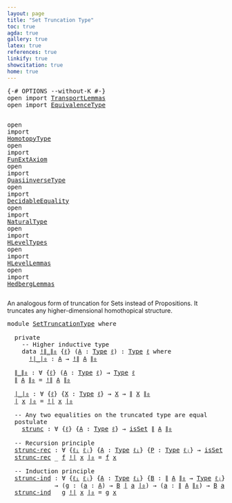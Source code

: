 ```yaml
---
layout: page
title: "Set Truncation Type"
toc: true
agda: true
gallery: true
latex: true
references: true
linkify: true
showcitation: true
home: true
---
```


<div class="hide" >
<pre class="Agda">
<a id="193" class="Symbol">{-#</a> <a id="197" class="Keyword">OPTIONS</a> <a id="205" class="Pragma">--without-K</a> <a id="217" class="Symbol">#-}</a>
<a id="221" class="Keyword">open</a> <a id="226" class="Keyword">import</a> <a id="233" href="TransportLemmas.html" class="Module">TransportLemmas</a>
<a id="249" class="Keyword">open</a> <a id="254" class="Keyword">import</a> <a id="261" href="EquivalenceType.html" class="Module">EquivalenceType</a>

<a id="278" class="Keyword">open</a> <a id="283" class="Keyword">import</a> <a id="290" href="HomotopyType.html" class="Module">HomotopyType</a>
<a id="303" class="Keyword">open</a> <a id="308" class="Keyword">import</a> <a id="315" href="FunExtAxiom.html" class="Module">FunExtAxiom</a>
<a id="327" class="Keyword">open</a> <a id="332" class="Keyword">import</a> <a id="339" href="QuasiinverseType.html" class="Module">QuasiinverseType</a>
<a id="356" class="Keyword">open</a> <a id="361" class="Keyword">import</a> <a id="368" href="DecidableEquality.html" class="Module">DecidableEquality</a>
<a id="386" class="Keyword">open</a> <a id="391" class="Keyword">import</a> <a id="398" href="NaturalType.html" class="Module">NaturalType</a>
<a id="410" class="Keyword">open</a> <a id="415" class="Keyword">import</a> <a id="422" href="HLevelTypes.html" class="Module">HLevelTypes</a>
<a id="434" class="Keyword">open</a> <a id="439" class="Keyword">import</a> <a id="446" href="HLevelLemmas.html" class="Module">HLevelLemmas</a>
<a id="459" class="Keyword">open</a> <a id="464" class="Keyword">import</a> <a id="471" href="HedbergLemmas.html" class="Module">HedbergLemmas</a>
</pre>
</div>

An analogous form of truncation for Sets instead of
Propositions. It truncates any higher-dimensional homothopical
structure.

<pre class="Agda">
<a id="644" class="Keyword">module</a> <a id="651" href="SetTruncationType.html" class="Module">SetTruncationType</a> <a id="669" class="Keyword">where</a>

  <a id="678" class="Keyword">private</a>
    <a id="690" class="Comment">-- Higher inductive type</a>
    <a id="719" class="Keyword">data</a> <a id="!∥_∥₀"></a><a id="724" href="SetTruncationType.html#724" class="Datatype Operator">!∥_∥₀</a> <a id="730" class="Symbol">{</a><a id="731" href="SetTruncationType.html#731" class="Bound">ℓ</a><a id="732" class="Symbol">}</a> <a id="734" class="Symbol">(</a><a id="735" href="SetTruncationType.html#735" class="Bound">A</a> <a id="737" class="Symbol">:</a> <a id="739" href="Intro.html#1593" class="Function">Type</a> <a id="744" href="SetTruncationType.html#731" class="Bound">ℓ</a><a id="745" class="Symbol">)</a> <a id="747" class="Symbol">:</a> <a id="749" href="Intro.html#1593" class="Function">Type</a> <a id="754" href="SetTruncationType.html#731" class="Bound">ℓ</a> <a id="756" class="Keyword">where</a>
      <a id="!∥_∥₀.!∣_∣₀"></a><a id="768" href="SetTruncationType.html#768" class="InductiveConstructor Operator">!∣_∣₀</a> <a id="774" class="Symbol">:</a> <a id="776" href="SetTruncationType.html#735" class="Bound">A</a> <a id="778" class="Symbol">→</a> <a id="780" href="SetTruncationType.html#724" class="Datatype Operator">!∥</a> <a id="783" href="SetTruncationType.html#735" class="Bound">A</a> <a id="785" href="SetTruncationType.html#724" class="Datatype Operator">∥₀</a>

  <a id="∥_∥₀"></a><a id="791" href="SetTruncationType.html#791" class="Function Operator">∥_∥₀</a> <a id="796" class="Symbol">:</a> <a id="798" class="Symbol">∀</a> <a id="800" class="Symbol">{</a><a id="801" href="SetTruncationType.html#801" class="Bound">ℓ</a><a id="802" class="Symbol">}</a> <a id="804" class="Symbol">(</a><a id="805" href="SetTruncationType.html#805" class="Bound">A</a> <a id="807" class="Symbol">:</a> <a id="809" href="Intro.html#1593" class="Function">Type</a> <a id="814" href="SetTruncationType.html#801" class="Bound">ℓ</a><a id="815" class="Symbol">)</a> <a id="817" class="Symbol">→</a> <a id="819" href="Intro.html#1593" class="Function">Type</a> <a id="824" href="SetTruncationType.html#801" class="Bound">ℓ</a>
  <a id="828" href="SetTruncationType.html#791" class="Function Operator">∥</a> <a id="830" href="SetTruncationType.html#830" class="Bound">A</a> <a id="832" href="SetTruncationType.html#791" class="Function Operator">∥₀</a> <a id="835" class="Symbol">=</a> <a id="837" href="SetTruncationType.html#724" class="Datatype Operator">!∥</a> <a id="840" href="SetTruncationType.html#830" class="Bound">A</a> <a id="842" href="SetTruncationType.html#724" class="Datatype Operator">∥₀</a>

  <a id="∣_∣₀"></a><a id="848" href="SetTruncationType.html#848" class="Function Operator">∣_∣₀</a> <a id="853" class="Symbol">:</a> <a id="855" class="Symbol">∀</a> <a id="857" class="Symbol">{</a><a id="858" href="SetTruncationType.html#858" class="Bound">ℓ</a><a id="859" class="Symbol">}</a> <a id="861" class="Symbol">{</a><a id="862" href="SetTruncationType.html#862" class="Bound">X</a> <a id="864" class="Symbol">:</a> <a id="866" href="Intro.html#1593" class="Function">Type</a> <a id="871" href="SetTruncationType.html#858" class="Bound">ℓ</a><a id="872" class="Symbol">}</a> <a id="874" class="Symbol">→</a> <a id="876" href="SetTruncationType.html#862" class="Bound">X</a> <a id="878" class="Symbol">→</a> <a id="880" href="SetTruncationType.html#791" class="Function Operator">∥</a> <a id="882" href="SetTruncationType.html#862" class="Bound">X</a> <a id="884" href="SetTruncationType.html#791" class="Function Operator">∥₀</a>
  <a id="889" href="SetTruncationType.html#848" class="Function Operator">∣</a> <a id="891" href="SetTruncationType.html#891" class="Bound">x</a> <a id="893" href="SetTruncationType.html#848" class="Function Operator">∣₀</a> <a id="896" class="Symbol">=</a> <a id="898" href="SetTruncationType.html#768" class="InductiveConstructor Operator">!∣</a> <a id="901" href="SetTruncationType.html#891" class="Bound">x</a> <a id="903" href="SetTruncationType.html#768" class="InductiveConstructor Operator">∣₀</a>

  <a id="909" class="Comment">-- Any two equalities on the truncated type are equal</a>
  <a id="965" class="Keyword">postulate</a>
    <a id="strunc"></a><a id="979" href="SetTruncationType.html#979" class="Postulate">strunc</a> <a id="986" class="Symbol">:</a> <a id="988" class="Symbol">∀</a> <a id="990" class="Symbol">{</a><a id="991" href="SetTruncationType.html#991" class="Bound">ℓ</a><a id="992" class="Symbol">}</a> <a id="994" class="Symbol">{</a><a id="995" href="SetTruncationType.html#995" class="Bound">A</a> <a id="997" class="Symbol">:</a> <a id="999" href="Intro.html#1593" class="Function">Type</a> <a id="1004" href="SetTruncationType.html#991" class="Bound">ℓ</a><a id="1005" class="Symbol">}</a> <a id="1007" class="Symbol">→</a> <a id="1009" href="HLevelTypes.html#1221" class="Function">isSet</a> <a id="1015" href="SetTruncationType.html#791" class="Function Operator">∥</a> <a id="1017" href="SetTruncationType.html#995" class="Bound">A</a> <a id="1019" href="SetTruncationType.html#791" class="Function Operator">∥₀</a>

  <a id="1025" class="Comment">-- Recursion principle</a>
  <a id="strunc-rec"></a><a id="1050" href="SetTruncationType.html#1050" class="Function">strunc-rec</a> <a id="1061" class="Symbol">:</a> <a id="1063" class="Symbol">∀</a> <a id="1065" class="Symbol">{</a><a id="1066" href="SetTruncationType.html#1066" class="Bound">ℓᵢ</a> <a id="1069" href="SetTruncationType.html#1069" class="Bound">ℓⱼ</a><a id="1071" class="Symbol">}</a> <a id="1073" class="Symbol">{</a><a id="1074" href="SetTruncationType.html#1074" class="Bound">A</a> <a id="1076" class="Symbol">:</a> <a id="1078" href="Intro.html#1593" class="Function">Type</a> <a id="1083" href="SetTruncationType.html#1066" class="Bound">ℓᵢ</a><a id="1085" class="Symbol">}</a> <a id="1087" class="Symbol">{</a><a id="1088" href="SetTruncationType.html#1088" class="Bound">P</a> <a id="1090" class="Symbol">:</a> <a id="1092" href="Intro.html#1593" class="Function">Type</a> <a id="1097" href="SetTruncationType.html#1069" class="Bound">ℓⱼ</a><a id="1099" class="Symbol">}</a> <a id="1101" class="Symbol">→</a> <a id="1103" href="HLevelTypes.html#1221" class="Function">isSet</a> <a id="1109" href="SetTruncationType.html#1088" class="Bound">P</a> <a id="1111" class="Symbol">→</a> <a id="1113" class="Symbol">(</a><a id="1114" href="SetTruncationType.html#1074" class="Bound">A</a> <a id="1116" class="Symbol">→</a> <a id="1118" href="SetTruncationType.html#1088" class="Bound">P</a><a id="1119" class="Symbol">)</a> <a id="1121" class="Symbol">→</a> <a id="1123" href="SetTruncationType.html#791" class="Function Operator">∥</a> <a id="1125" href="SetTruncationType.html#1074" class="Bound">A</a> <a id="1127" href="SetTruncationType.html#791" class="Function Operator">∥₀</a> <a id="1130" class="Symbol">→</a> <a id="1132" href="SetTruncationType.html#1088" class="Bound">P</a>
  <a id="1136" href="SetTruncationType.html#1050" class="Function">strunc-rec</a> <a id="1147" class="Symbol">_</a> <a id="1149" href="SetTruncationType.html#1149" class="Bound">f</a> <a id="1151" href="SetTruncationType.html#768" class="InductiveConstructor Operator">!∣</a> <a id="1154" href="SetTruncationType.html#1154" class="Bound">x</a> <a id="1156" href="SetTruncationType.html#768" class="InductiveConstructor Operator">∣₀</a> <a id="1159" class="Symbol">=</a> <a id="1161" href="SetTruncationType.html#1149" class="Bound">f</a> <a id="1163" href="SetTruncationType.html#1154" class="Bound">x</a>

  <a id="1168" class="Comment">-- Induction principle</a>
  <a id="strunc-ind"></a><a id="1193" href="SetTruncationType.html#1193" class="Function">strunc-ind</a> <a id="1204" class="Symbol">:</a> <a id="1206" class="Symbol">∀</a> <a id="1208" class="Symbol">{</a><a id="1209" href="SetTruncationType.html#1209" class="Bound">ℓᵢ</a> <a id="1212" href="SetTruncationType.html#1212" class="Bound">ℓⱼ</a><a id="1214" class="Symbol">}</a> <a id="1216" class="Symbol">{</a><a id="1217" href="SetTruncationType.html#1217" class="Bound">A</a> <a id="1219" class="Symbol">:</a> <a id="1221" href="Intro.html#1593" class="Function">Type</a> <a id="1226" href="SetTruncationType.html#1209" class="Bound">ℓᵢ</a><a id="1228" class="Symbol">}</a> <a id="1230" class="Symbol">{</a><a id="1231" href="SetTruncationType.html#1231" class="Bound">B</a> <a id="1233" class="Symbol">:</a> <a id="1235" href="SetTruncationType.html#791" class="Function Operator">∥</a> <a id="1237" href="SetTruncationType.html#1217" class="Bound">A</a> <a id="1239" href="SetTruncationType.html#791" class="Function Operator">∥₀</a> <a id="1242" class="Symbol">→</a> <a id="1244" href="Intro.html#1593" class="Function">Type</a> <a id="1249" href="SetTruncationType.html#1212" class="Bound">ℓⱼ</a><a id="1251" class="Symbol">}</a> <a id="1253" class="Symbol">→</a> <a id="1255" class="Symbol">((</a><a id="1257" href="SetTruncationType.html#1257" class="Bound">a</a> <a id="1259" class="Symbol">:</a> <a id="1261" href="SetTruncationType.html#791" class="Function Operator">∥</a> <a id="1263" href="SetTruncationType.html#1217" class="Bound">A</a> <a id="1265" href="SetTruncationType.html#791" class="Function Operator">∥₀</a><a id="1267" class="Symbol">)</a> <a id="1269" class="Symbol">→</a> <a id="1271" href="HLevelTypes.html#1221" class="Function">isSet</a> <a id="1277" class="Symbol">(</a><a id="1278" href="SetTruncationType.html#1231" class="Bound">B</a> <a id="1280" href="SetTruncationType.html#1257" class="Bound">a</a><a id="1281" class="Symbol">))</a>
             <a id="1297" class="Symbol">→</a> <a id="1299" class="Symbol">(</a><a id="1300" href="SetTruncationType.html#1300" class="Bound">g</a> <a id="1302" class="Symbol">:</a> <a id="1304" class="Symbol">(</a><a id="1305" href="SetTruncationType.html#1305" class="Bound">a</a> <a id="1307" class="Symbol">:</a> <a id="1309" href="SetTruncationType.html#1217" class="Bound">A</a><a id="1310" class="Symbol">)</a> <a id="1312" class="Symbol">→</a> <a id="1314" href="SetTruncationType.html#1231" class="Bound">B</a> <a id="1316" href="SetTruncationType.html#848" class="Function Operator">∣</a> <a id="1318" href="SetTruncationType.html#1305" class="Bound">a</a> <a id="1320" href="SetTruncationType.html#848" class="Function Operator">∣₀</a><a id="1322" class="Symbol">)</a> <a id="1324" class="Symbol">→</a> <a id="1326" class="Symbol">(</a><a id="1327" href="SetTruncationType.html#1327" class="Bound">a</a> <a id="1329" class="Symbol">:</a> <a id="1331" href="SetTruncationType.html#791" class="Function Operator">∥</a> <a id="1333" href="SetTruncationType.html#1217" class="Bound">A</a> <a id="1335" href="SetTruncationType.html#791" class="Function Operator">∥₀</a><a id="1337" class="Symbol">)</a> <a id="1339" class="Symbol">→</a> <a id="1341" href="SetTruncationType.html#1231" class="Bound">B</a> <a id="1343" href="SetTruncationType.html#1327" class="Bound">a</a>
  <a id="1347" href="SetTruncationType.html#1193" class="Function">strunc-ind</a> <a id="1358" class="Symbol">_</a> <a id="1360" href="SetTruncationType.html#1360" class="Bound">g</a> <a id="1362" href="SetTruncationType.html#768" class="InductiveConstructor Operator">!∣</a> <a id="1365" href="SetTruncationType.html#1365" class="Bound">x</a> <a id="1367" href="SetTruncationType.html#768" class="InductiveConstructor Operator">∣₀</a> <a id="1370" class="Symbol">=</a> <a id="1372" href="SetTruncationType.html#1360" class="Bound">g</a> <a id="1374" href="SetTruncationType.html#1365" class="Bound">x</a>
</pre>
